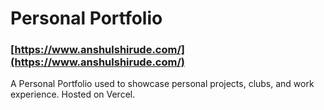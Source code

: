 # Personal Portfolio
### [https://www.anshulshirude.com/](https://www.anshulshirude.com/)

A Personal Portfolio used to showcase personal projects, clubs, and work experience.
Hosted on Vercel.
